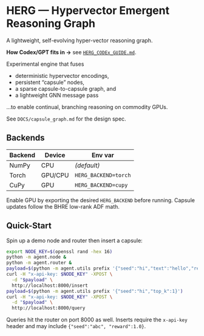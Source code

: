 # HERG — Hypervector Emergent Reasoning Graph

A lightweight, self-evolving hyper-vector reasoning graph.

**How Codex/GPT fits in →** see [`HERG_CODEx_GUIDE.md`](HERG_CODEx_GUIDE.md).

Experimental engine that fuses
* deterministic hypervector encodings,
* persistent “capsule” nodes,
* a sparse capsule-to-capsule graph, and
* a lightweight GNN message pass

…to enable continual, branching reasoning on commodity GPUs.

See `DOCS/capsule_graph.md` for the design spec.

## Backends

| Backend | Device | Env var |
|---------|--------|---------|
| NumPy   | CPU    | *(default)* |
| Torch   | GPU/CPU| `HERG_BACKEND=torch` |
| CuPy    | GPU    | `HERG_BACKEND=cupy` |

Enable GPU by exporting the desired `HERG_BACKEND` before running. Capsule updates follow the BHRE low-rank ADF math.

## Quick-Start

Spin up a demo node and router then insert a capsule:

```bash
export NODE_KEY=$(openssl rand -hex 16)
python -m agent.node &
python -m agent.router &
payload=$(python -m agent.utils prefix '{"seed":"hi","text":"hello","reward":0.1}')
curl -H "x-api-key: $NODE_KEY" -XPOST \
  -d "$payload" \
  http://localhost:8000/insert
payload=$(python -m agent.utils prefix '{"seed":"hi","top_k":1}')
curl -H "x-api-key: $NODE_KEY" -XPOST \
  -d "$payload" \
  http://localhost:8000/query
```

Queries hit the router on port 8000 as well.
Inserts require the `x-api-key` header and may include `{"seed":"abc", "reward":1.0}`.
